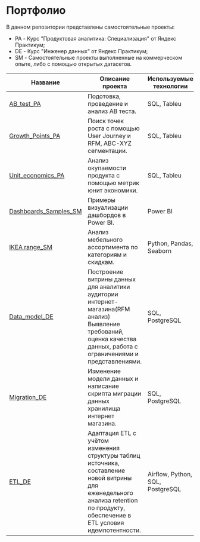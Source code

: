 # Портфолио

В данном репозитории представлены самостоятельные проекты:
- PA - Курс "Продуктовая аналитика: Специализация" от Яндекс Практикум;
- DE - Курс "Инженер данных" от Яндекс Практикум;
- SM - Самостоятельные проекты выполненные на коммерческом опыте, либо с помощью открытых датасетов.

| Название | Описание проекта | Используемые технологии |
| --- | --- | --- |
| [AB_test_PA](https://github.com/IgorGoltsov/portfolio/tree/main/AB%20test)|Подотовка, проведение и анализ AB теста. |SQL, Tableu|
| [Growth_Points_PA](https://github.com/IgorGoltsov/portfolio/tree/main/Growth%20points)|Поиск точек роста с помощью User Journey и RFM, ABC-XYZ сегментации. |SQL, Tableu|
| [Unit_economics_PA](https://github.com/IgorGoltsov/portfolio/tree/main/Unit%20economics)|Анализ окупаемости продукта с помощью метрик юнит экономики. |SQL, Tableu|
| [Dashboards_Samples_SM](https://github.com/IgorGoltsov/portfolio/tree/main/Dashboard%20samples) | Примеры визуализации дашбордов в Power BI. | Power BI |
| [IKEA range_SM](https://github.com/IgorGoltsov/portfolio/blob/main/ikea-range.ipynb) | Анализ мебельного ассортимента по категориям и скидкам. | Python, Pandas, Seaborn | 
| [Data_model_DE](https://github.com/IgorGoltsov/portfolio/tree/main/Data_model) | Построение витрины данных для аналитики аудитории интернет-магазина(RFM анализ) Выявление требований, оценка качества данных, работа с ограничениями и представлениями.    | SQL, PostgreSQL |
| [Migration_DE](https://github.com/IgorGoltsov/portfolio/tree/main/Migration) | Изменение модели данных и написание скрипта миграции данных хранилища интернет магазина.  | SQL, PostgreSQL |
|[ETL_DE](https://github.com/IgorGoltsov/portfolio/tree/main/ETL) | Адаптация ETL с учётом изменения структуры таблиц источника, составление новой витрины для еженедельного анализа retention по продукту, обеспечение в ETL условия идемпотентности. | Airflow, Python, SQL, PostgreSQL | 
